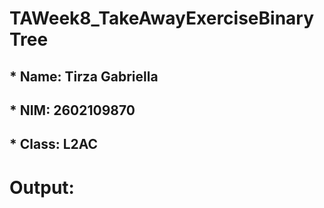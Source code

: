 # TAWeek8_TakeAwayExerciseBinaryTree

## * Name: Tirza Gabriella
## * NIM: 2602109870
## * Class: L2AC

# Output:
<img src = "" >
